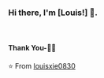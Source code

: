 ### Hi there, I'm [Louis!] 👋.

<br/>

#### Thank You-🙏🏼

⭐️ From [louisxie0830](https://github.com/louisxie0830)
